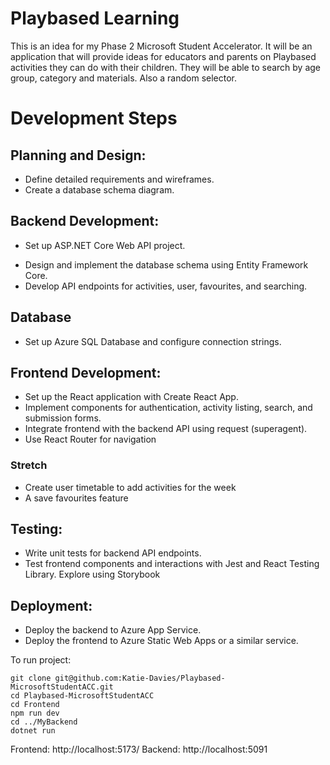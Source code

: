 # Playbased Learning

This is an idea for my Phase 2 Microsoft Student Accelerator. It will be an application that will provide ideas for educators and parents on Playbased activities they can do with their children. They will be able to search by age group, category and materials. Also a random selector.

# Development Steps

## Planning and Design:

- Define detailed requirements and wireframes.
- Create a database schema diagram.

## Backend Development:

- Set up ASP.NET Core Web API project.
<!---* Implement user authentication with ASP.NET Identity.-->
- Design and implement the database schema using Entity Framework Core.
- Develop API endpoints for activities, user, favourites, and searching.

## Database

- Set up Azure SQL Database and configure connection strings.

## Frontend Development:

- Set up the React application with Create React App.
- Implement components for authentication, activity listing, search, and submission forms.
- Integrate frontend with the backend API using request (superagent).
- Use React Router for navigation

### Stretch

- Create user timetable to add activities for the week
- A save favourites feature

## Testing:

- Write unit tests for backend API endpoints.
- Test frontend components and interactions with Jest and React Testing Library. Explore using Storybook

## Deployment:

- Deploy the backend to Azure App Service.
- Deploy the frontend to Azure Static Web Apps or a similar service.

To run project:

```
git clone git@github.com:Katie-Davies/Playbased-MicrosoftStudentACC.git
cd Playbased-MicrosoftStudentACC
cd Frontend
npm run dev
cd ../MyBackend
dotnet run
```

Frontend: http://localhost:5173/
Backend: http://localhost:5091
